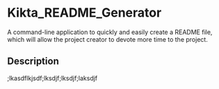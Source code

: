 # Kikta_README_Generator
A command-line application to quickly and easily create a README file, which will allow the project creator to devote more time to the project.
## Description
;lkasdflkjsdf;lksdjf;lksdjf;laksdjf

